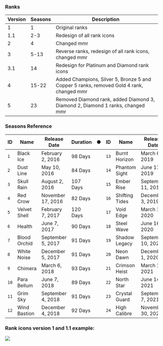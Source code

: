 ### Ranks

| Version | Seasons | Description                                                                             |
|---------|---------|-----------------------------------------------------------------------------------------|
| 1       | 1       | Original ranks                                                                          |
| 1.1     | 2-3     | Redesign of all rank icons                                                              |
| 2       | 4       | Changed mmr                                                                             |
| 3       | 5-13    | Reverse ranks, redesign of all rank icons, changed mmr                                  |
| 3.1     | 14      | Redesign for Platinum and Diamond rank icons                                            |
| 4       | 15-22   | Added Champions, Silver 5, Bronze 5 and Copper 5 ranks, removed Gold 4 rank, changed mmr |
| 5       | 23      | Removed Diamond rank, added Diamond 3, Diamond 2, Diamond 1 ranks, changed mmr          |

### Seasons Reference

<!-- START_SECTION:SEASONS_TABLE -->

| ID   | Name         | Release Date      | Duration | ● | ID   | Name           | Release Date       | Duration |
| ---- | ------------ | ----------------- | -------- | - | ---- | -------------- | ------------------ | -------- |
| `1`  | Black Ice    | February 2, 2016  | 98 Days  |   | `13` | Burnt Horizon  | March 6, 2019      | 97 Days  |
| `2`  | Dust Line    | May 10, 2016      | 84 Days  |   | `14` | Phantom Sight  | June 11, 2019      | 92 Days  |
| `3`  | Skull Rain   | August 2, 2016    | 107 Days |   | `15` | Ember Rise     | September 11, 2019 | 83 Days  |
| `4`  | Red Crow     | November 17, 2016 | 82 Days  |   | `16` | Shifting Tides | December 3, 2019   | 98 Days  |
| `5`  | Velvet Shell | February 7, 2017  | 120 Days |   | `17` | Void Edge      | March 10, 2020     | 98 Days  |
| `6`  | Health       | June 7, 2017      | 90 Days  |   | `18` | Steel Wave     | June 16, 2020      | 86 Days  |
| `7`  | Blood Orchid | September 5, 2017 | 91 Days  |   | `19` | Shadow Legacy  | September 10, 2020 | 82 Days  |
| `8`  | White Noise  | December 5, 2017  | 91 Days  |   | `20` | Neon Dawn      | December 1, 2020   | 105 Days |
| `9`  | Chimera      | March 6, 2018     | 93 Days  |   | `21` | Crimson Heist  | March 16, 2021     | 90 Days  |
| `10` | Para Bellum  | June 7, 2018      | 89 Days  |   | `22` | North Star     | June 14, 2021      | 85 Days  |
| `11` | Grim Sky     | September 4, 2018 | 91 Days  |   | `23` | Crystal Guard  | September 7, 2021  | 84 Days  |
| `12` | Wind Bastion | December 4, 2018  | 92 Days  |   | `24` | High Calibre   | November 30, 2021  |          |

<!-- END_SECTION:SEASONS_TABLE -->

### Rank icons version 1 and 1.1 example:
![](https://i.imgur.com/Han0cNm.jpg)

<!-- ### Rank icons version 2 -->
<!-- ### Rank icons version 3 -->
<!-- ### Rank icons version 3.1 -->
<!-- ### Rank icons version 4 -->
<!-- ### Rank icons version 5 -->
<!-- ![](https://i.imgur.com/RUFGKlg.png) -->
<!-- ![](https://i.imgur.com/96fSFXO.png) -->